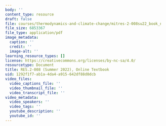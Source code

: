 ```yaml
---
body: ''
content_type: resource
draft: false
file: courses/thermodynamics-and-climate-change/mitres-2-008su22_book_new.pdf
file_size: 6853367
file_type: application/pdf
image_metadata:
  caption: ''
  credit: ''
  image-alt: ''
learning_resource_types: []
license: https://creativecommons.org/licenses/by-nc-sa/4.0/
resourcetype: Document
title: RES.2-008 (Summer 2022), Online Textbook
uid: 1292f1f7-ab1a-4da4-a915-642df88d0dcb
video_files:
  video_captions_file: ''
  video_thumbnail_file: ''
  video_transcript_file: ''
video_metadata:
  video_speakers: ''
  video_tags: ''
  youtube_description: ''
  youtube_id: ''
---
```

